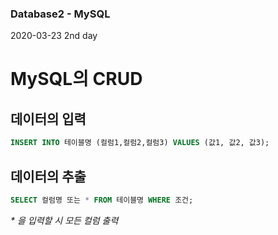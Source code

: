 ### Database2 - MySQL
2020-03-23
2nd day

# MySQL의 CRUD

## 데이터의 입력
```SQL
INSERT INTO 테이블명 (컬럼1,컬럼2,컬럼3) VALUES (값1, 값2, 값3);
```

## 데이터의 추출
```SQL
SELECT 컬럼명 또는 * FROM 테이블명 WHERE 조건;
```
<i>* 을 입력할 시 모든 컬럼 출력</i>
